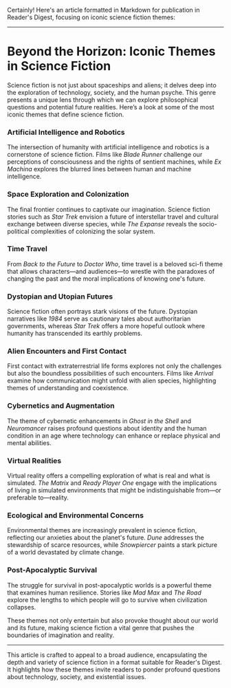 Certainly! Here's an article formatted in Markdown for publication in Reader's Digest, focusing on iconic science fiction themes:

---

# Beyond the Horizon: Iconic Themes in Science Fiction

Science fiction is not just about spaceships and aliens; it delves deep into the exploration of technology, society, and the human psyche. This genre presents a unique lens through which we can explore philosophical questions and potential future realities. Here’s a look at some of the most iconic themes that define science fiction.

### **Artificial Intelligence and Robotics**
The intersection of humanity with artificial intelligence and robotics is a cornerstone of science fiction. Films like *Blade Runner* challenge our perceptions of consciousness and the rights of sentient machines, while *Ex Machina* explores the blurred lines between human and machine intelligence.

### **Space Exploration and Colonization**
The final frontier continues to captivate our imagination. Science fiction stories such as *Star Trek* envision a future of interstellar travel and cultural exchange between diverse species, while *The Expanse* reveals the socio-political complexities of colonizing the solar system.

### **Time Travel**
From *Back to the Future* to *Doctor Who*, time travel is a beloved sci-fi theme that allows characters—and audiences—to wrestle with the paradoxes of changing the past and the moral implications of knowing one's future.

### **Dystopian and Utopian Futures**
Science fiction often portrays stark visions of the future. Dystopian narratives like *1984* serve as cautionary tales about authoritarian governments, whereas *Star Trek* offers a more hopeful outlook where humanity has transcended its earthly problems.

### **Alien Encounters and First Contact**
First contact with extraterrestrial life forms explores not only the challenges but also the boundless possibilities of such encounters. Films like *Arrival* examine how communication might unfold with alien species, highlighting themes of understanding and coexistence.

### **Cybernetics and Augmentation**
The theme of cybernetic enhancements in *Ghost in the Shell* and *Neuromancer* raises profound questions about identity and the human condition in an age where technology can enhance or replace physical and mental abilities.

### **Virtual Realities**
Virtual reality offers a compelling exploration of what is real and what is simulated. *The Matrix* and *Ready Player One* engage with the implications of living in simulated environments that might be indistinguishable from—or preferable to—reality.

### **Ecological and Environmental Concerns**
Environmental themes are increasingly prevalent in science fiction, reflecting our anxieties about the planet's future. *Dune* addresses the stewardship of scarce resources, while *Snowpiercer* paints a stark picture of a world devastated by climate change.

### **Post-Apocalyptic Survival**
The struggle for survival in post-apocalyptic worlds is a powerful theme that examines human resilience. Stories like *Mad Max* and *The Road* explore the lengths to which people will go to survive when civilization collapses.

These themes not only entertain but also provoke thought about our world and its future, making science fiction a vital genre that pushes the boundaries of imagination and reality.

---

This article is crafted to appeal to a broad audience, encapsulating the depth and variety of science fiction in a format suitable for Reader's Digest. It highlights how these themes invite readers to ponder profound questions about technology, society, and existential issues.